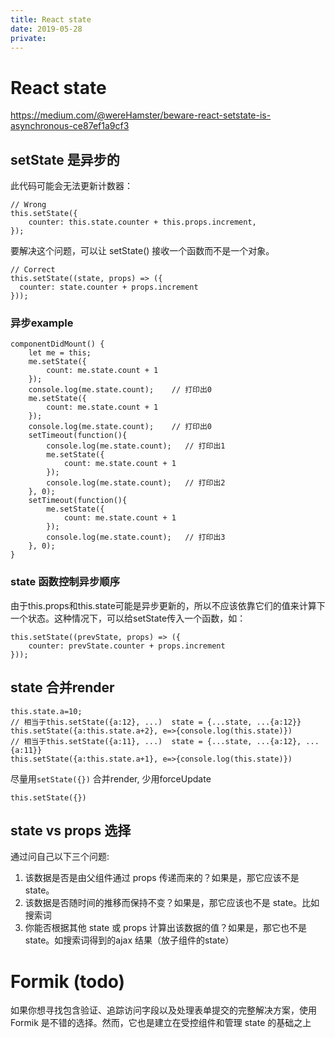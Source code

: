 ```yaml
---
title: React state
date: 2019-05-28
private:
---
```

# React state
https://medium.com/@wereHamster/beware-react-setstate-is-asynchronous-ce87ef1a9cf3

## setState 是异步的
此代码可能会无法更新计数器：

    // Wrong
    this.setState({
        counter: this.state.counter + this.props.increment,
    });

要解决这个问题，可以让 setState() 接收一个函数而不是一个对象。

    // Correct
    this.setState((state, props) => ({
      counter: state.counter + props.increment
    }));

### 异步example
    componentDidMount() {
        let me = this;
        me.setState({
            count: me.state.count + 1
        });
        console.log(me.state.count);    // 打印出0
        me.setState({
            count: me.state.count + 1
        });
        console.log(me.state.count);    // 打印出0
        setTimeout(function(){
            console.log(me.state.count);   // 打印出1
            me.setState({
                count: me.state.count + 1
            });
            console.log(me.state.count);   // 打印出2
        }, 0);
        setTimeout(function(){
            me.setState({
                count: me.state.count + 1
            });
            console.log(me.state.count);   // 打印出3
        }, 0);
    }

### state 函数控制异步顺序
由于this.props和this.state可能是异步更新的，所以不应该依靠它们的值来计算下一个状态。这种情况下，可以给setState传入一个函数，如：

    this.setState((prevState, props) => ({
        counter: prevState.counter + props.increment
    }));

## state 合并render

    this.state.a=10;
    // 相当于this.setState({a:12}, ...)  state = {...state, ...{a:12}}
    this.setState({a:this.state.a+2}, e=>{console.log(this.state)})
    // 相当于this.setState({a:11}, ...)  state = {...state, ...{a:12}, ...{a:11}}
    this.setState({a:this.state.a+1}, e=>{console.log(this.state)})

尽量用`setState({})` 合并render, 少用forceUpdate 

    this.setState({})

## state vs props 选择
通过问自己以下三个问题:

1. 该数据是否是由父组件通过 props 传递而来的？如果是，那它应该不是 state。
2. 该数据是否随时间的推移而保持不变？如果是，那它应该也不是 state。比如搜索词
3. 你能否根据其他 state 或 props 计算出该数据的值？如果是，那它也不是 state。如搜索词得到的ajax 结果（放子组件的state）

# Formik (todo)
如果你想寻找包含验证、追踪访问字段以及处理表单提交的完整解决方案，使用 Formik 是不错的选择。然而，它也是建立在受控组件和管理 state 的基础之上
